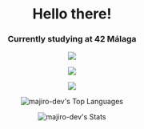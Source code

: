 <h1 align="center">Hello there!</h1>

<h3 align="center">Currently studying at 42 Málaga </h3>
<!-- <br>
<p align="center">
<a href="https://github.com/oakoudad/badge42"><img src="https://badge.mediaplus.ma/darkblue/manujime?1337Badge=off&UM6P=off" alt="manujime's 42 stats" /></a>
</p>
<br> -->

<p align="center">
  <a href="https://skillicons.dev">
    <img src="https://skillicons.dev/icons?i=git,vim,vscode,visualstudio,docker,linux,postgres,bash" />
  </a>
</p>
<p align="center">
  <a href="https://skillicons.dev">
    <img src="https://skillicons.dev/icons?i=c,cpp,cs,js,html,css,py,django" />
  </a>
</p>
<p align="center">
  <a href="https://skillicons.dev">
    <img src="https://skillicons.dev/icons?i=ableton,blender,ps,unity" />
  </a>
</p>

 <!-- https://gh-stats-gen.vercel.app/ -->
<div align="center">
    
![majiro-dev's Top Languages](https://github-readme-stats.vercel.app/api/top-langs/?username=majiro-dev&theme=vue-dark&show_icons=true&hide_border=true&layout=compact)
    
![majiro-dev's Stats](https://github-readme-stats.vercel.app/api?username=majiro-dev&theme=vue-dark&show_icons=true&hide_border=true&count_private=true)

<!-- ![majiro-dev's Streak](https://github-readme-streak-stats.herokuapp.com/?user=majiro-dev&theme=vue-dark&hide_border=true) -->

</div>
<!--
<div style="display: flex; flex-direction: row; align-items: center;flex-wrap: wrap">
    <div>
  <p align="center"><img src="https://github-readme-stats.vercel.app/api/top-langs?username=majiro-dev&show_icons=true&locale=en&layout=compact&token=${process.env.PAT_1}" alt="majiro-dev" /></p>
</div>
<div>
  <p align="center"><img src="https://github-readme-stats.vercel.app/api?username=majiro-dev&show_icons=true&locale=en&token=${process.env.PAT_1}" alt="majiro-dev" /></p>
</div>
    <div>
      <p align="center"><img src="https://streak-stats.demolab.com/?usermajiro-dev" alt="GitHub Streak"><p>
    </div>
</div>
-->







<!--
this is a ✨ _special_ ✨ repository because its `README.md` (this file) appears on your GitHub profile.

Here are some ideas to get you started:

- 🔭 I’m currently studying Software Developer in **<a href="https://www.42malaga.com/"> 42 Malaga</a>**
- 🌱 I’m currently learning ...
- 👯 I’m looking to collaborate on ...
- 🤔 I’m looking for help with ...
- 💬 Ask me about ...
- 📫 How to reach me: ...
- 😄 Pronouns: ...
- ⚡ Fun fact: ...
....
-->
